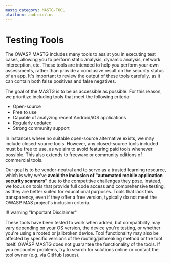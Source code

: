 ```yaml
---
mastg_category: MASTG-TOOL
platform: android/ios
---
```


# Testing Tools

The OWASP MASTG includes many tools to assist you in executing test cases, allowing you to perform static analysis, dynamic analysis, network interception, etc. These tools are intended to help you perform your own assessments, rather than provide a conclusive result on the security status of an app. It's important to review the output of these tools carefully, as it can contain both false positives and false negatives.

The goal of the MASTG is to be as accessible as possible. For this reason, we prioritize including tools that meet the following criteria:

- Open-source
- Free to use
- Capable of analyzing recent Android/iOS applications
- Regularly updated
- Strong community support

In instances where no suitable open-source alternative exists, we may include closed-source tools. However, any closed-source tools included must be free to use, as we aim to avoid featuring paid tools whenever possible. This also extends to freeware or community editions of commercial tools.

Our goal is to be vendor-neutral and to serve as a trusted learning resource, which is why we've **avoid the inclusion of "automated mobile application security scanners"** due to the competitive challenges they pose. Instead, we focus on tools that provide full code access and comprehensive testing, as they are better suited for educational purposes. Tools that lack this transparency, even if they offer a free version, typically do not meet the OWASP MAS project's inclusion criteria.

!!! warning "Important Disclaimer"

These tools have been tested to work when added, but compatibility may vary depending on your OS version, the device you're testing, or whether you're using a rooted or jailbroken device. Tool functionality may also be affected by specific versions of the rooting/jailbreaking method or the tool itself. OWASP MASTG does not guarantee the functionality of the tools. If you encounter problems, try to search for solutions online or contact the tool owner (e.g. via GitHub Issues).
